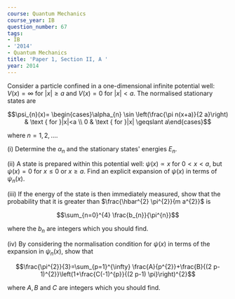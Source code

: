 ```yaml
---
course: Quantum Mechanics
course_year: IB
question_number: 67
tags:
- IB
- '2014'
- Quantum Mechanics
title: 'Paper 1, Section II, A '
year: 2014
---
```




Consider a particle confined in a one-dimensional infinite potential well: $V(x)=\infty$ for $|x| \geqslant a$ and $V(x)=0$ for $|x|<a$. The normalised stationary states are

$$\psi_{n}(x)= \begin{cases}\alpha_{n} \sin \left(\frac{\pi n(x+a)}{2 a}\right) & \text { for }|x|<a \\ 0 & \text { for }|x| \geqslant a\end{cases}$$

where $n=1,2, \ldots$.

(i) Determine the $\alpha_{n}$ and the stationary states' energies $E_{n}$.

(ii) A state is prepared within this potential well: $\psi(x) \propto x$ for $0<x<a$, but $\psi(x)=0$ for $x \leqslant 0$ or $x \geqslant a$. Find an explicit expansion of $\psi(x)$ in terms of $\psi_{n}(x) .$

(iii) If the energy of the state is then immediately measured, show that the probability that it is greater than $\frac{\hbar^{2} \pi^{2}}{m a^{2}}$ is

$$\sum_{n=0}^{4} \frac{b_{n}}{\pi^{n}}$$

where the $b_{n}$ are integers which you should find.

(iv) By considering the normalisation condition for $\psi(x)$ in terms of the expansion in $\psi_{n}(x)$, show that

$$\frac{\pi^{2}}{3}=\sum_{p=1}^{\infty} \frac{A}{p^{2}}+\frac{B}{(2 p-1)^{2}}\left(1+\frac{C(-1)^{p}}{(2 p-1) \pi}\right)^{2}$$

where $A, B$ and $C$ are integers which you should find.